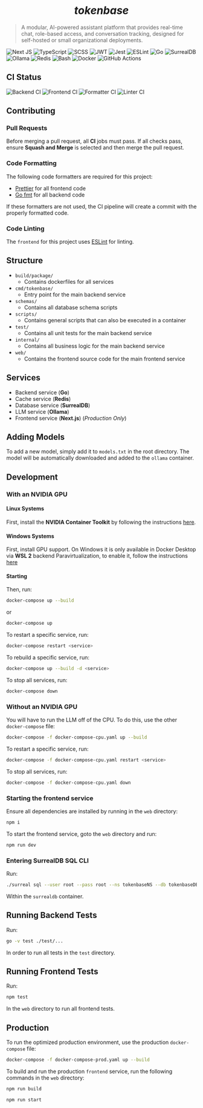 <div align="center">
  <h1><i>tokenbase</i></h1>
</div>

> A modular, AI-powered assistant platform that provides real-time chat, role-based access, and conversation tracking, designed for self-hosted or small organizational deployments.

![Next JS](https://img.shields.io/badge/Next-black?style=for-the-badge&logo=next.js&logoColor=white)
![TypeScript](https://img.shields.io/badge/typescript-%23007ACC.svg?style=for-the-badge&logo=typescript&logoColor=white)
![SCSS](https://img.shields.io/badge/SCSS-hotpink.svg?style=for-the-badge&logo=SASS&logoColor=white)
![JWT](https://img.shields.io/badge/JWT-black?style=for-the-badge&logo=JSON%20web%20tokens)
![Jest](https://img.shields.io/badge/-jest-%23C21325?style=for-the-badge&logo=jest&logoColor=white)
![ESLint](https://img.shields.io/badge/ESLint-4B3263?style=for-the-badge&logo=eslint&logoColor=white)
![Go](https://img.shields.io/badge/go-%2300ADD8.svg?style=for-the-badge&logo=go&logoColor=white)
![SurrealDB](https://img.shields.io/badge/SurrealDB-FF00A0?style=for-the-badge&logo=surrealdb&logoColor=white)
![Ollama](https://img.shields.io/badge/Ollama-f6f6f6?style=for-the-badge&logo=ollama&logoColor=black)
![Redis](https://img.shields.io/badge/redis-%23DD0031.svg?style=for-the-badge&logo=redis&logoColor=white)
![Bash](https://img.shields.io/badge/bash-%23121011.svg?style=for-the-badge&logo=gnu-bash&logoColor=white)
![Docker](https://img.shields.io/badge/docker-%230db7ed.svg?style=for-the-badge&logo=docker&logoColor=white)
![GitHub Actions](https://img.shields.io/badge/github%20actions-%232671E5.svg?style=for-the-badge&logo=githubactions&logoColor=white)

## CI Status

![Backend CI](https://github.com/connellr023/tokenbase/actions/workflows/backend-ci.yaml/badge.svg)
![Frontend CI](https://github.com/connellr023/tokenbase/actions/workflows/frontend-ci.yaml/badge.svg)
![Formatter CI](https://github.com/connellr023/tokenbase/actions/workflows/formatter-ci.yaml/badge.svg)
![Linter CI](https://github.com/connellr023/tokenbase/actions/workflows/linter-ci.yaml/badge.svg)

## Contributing

### Pull Requests

Before merging a pull request, all **CI** jobs must pass. If all checks pass, ensure **Squash and Merge** is selected and then merge the pull request.

### Code Formatting

The following code formatters are required for this project:

- [Prettier](https://prettier.io/) for all frontend code
- [Go fmt](https://golang.org/cmd/gofmt/) for all backend code

If these formatters are not used, the CI pipeline will create a commit with the properly formatted code.

### Code Linting

The `frontend` for this project uses [ESLint](https://eslint.org/) for linting.

## Structure

- `build/package/`
  - Contains dockerfiles for all services
- `cmd/tokenbase/`
  - Entry point for the main backend service
- `schemas/`
  - Contains all database schema scripts
- `scripts/`
  - Contains general scripts that can also be executed in a container
- `test/`
  - Contains all unit tests for the main backend service
- `internal/`
  - Contains all business logic for the main backend service
- `web/`
  - Contains the frontend source code for the main frontend service

## Services

- Backend service (**Go**)
- Cache service (**Redis**)
- Database service (**SurrealDB**)
- LLM service (**Ollama**)
- Frontend service (**Next.js**) (_Production Only_)

## Adding Models

To add a new model, simply add it to `models.txt` in the root directory. The model will be automatically downloaded and added to the `ollama` container.

## Development

### With an NVIDIA GPU

#### Linux Systems

First, install the **NVIDIA Container Toolkit** by following the instructions [here](https://docs.nvidia.com/datacenter/cloud-native/container-toolkit/install-guide.html).

#### Windows Systems

First, install GPU support. On Windows it is only available in Docker Desktop via **WSL 2** backend Paravirtualization, to enable it, follow the instructions [here](https://docs.docker.com/desktop/features/gpu/)

#### Starting

Then, run:

```sh
docker-compose up --build
```

or

```sh
docker-compose up
```

To restart a specific service, run:

```sh
docker-compose restart <service>
```

To rebuild a specific service, run:

```sh
docker-compose up --build -d <service>
```

To stop all services, run:

```sh
docker-compose down
```

### Without an NVIDIA GPU

You will have to run the LLM off of the CPU. To do this, use the other `docker-compose` file:

```sh
docker-compose -f docker-compose-cpu.yaml up --build
```

To restart a specific service, run:

```sh
docker-compose -f docker-compose-cpu.yaml restart <service>
```

To stop all services, run:

```sh
docker-compose -f docker-compose-cpu.yaml down
```

### Starting the frontend service

Ensure all dependencies are installed by running in the `web` directory:

```sh
npm i
```

To start the frontend service, goto the `web` directory and run:

```sh
npm run dev
```

### Entering SurrealDB SQL CLI

Run:

```sh
./surreal sql --user root --pass root --ns tokenbaseNS --db tokenbaseDB
```

Within the `surrealdb` container.

## Running Backend Tests

Run:

```sh
go -v test ./test/...
```

In order to run all tests in the `test` directory.

## Running Frontend Tests

Run:

```sh
npm test
```

In the `web` directory to run all frontend tests.

## Production

To run the optimized production environment, use the production `docker-compose` file:

```sh
docker-compose -f docker-compose-prod.yaml up --build
```

To build and run the production `frontend` service, run the following commands in the `web` directory:

```sh
npm run build
```

```sh
npm run start
```

